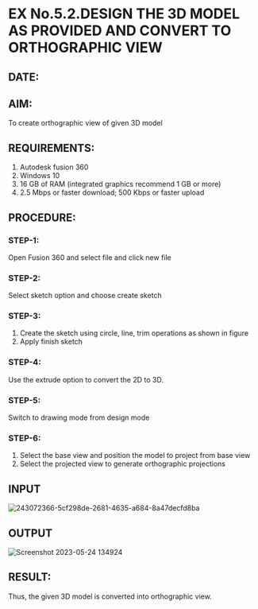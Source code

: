 # EX No.5.2.DESIGN THE 3D MODEL AS PROVIDED AND CONVERT TO ORTHOGRAPHIC VIEW
## DATE:

## AIM: 
To create orthographic view of given 3D model

## REQUIREMENTS: 
1. Autodesk fusion 360
2. Windows 10
3. 16 GB of RAM (integrated graphics recommend 1 GB or more)
4. 2.5 Mbps or faster download; 500 Kbps or faster upload 

## PROCEDURE:

### STEP-1:
Open Fusion 360 and select file and click new file

### STEP-2:
Select sketch option and choose create sketch

### STEP-3: 
1. Create the sketch using circle, line, trim operations as shown in figure
2. Apply finish sketch 

### STEP-4:
 Use the extrude option to convert the 2D to 3D.

### STEP-5:
Switch to drawing mode from design mode 
          
### STEP-6:
1. Select the base view and position the model to project from base view 
2. Select the projected view to generate orthographic projections

## INPUT
![243072366-5cf298de-2681-4635-a684-8a47decfd8ba](https://github.com/lubindher/EX-No.5.2.DESIGN-THE-3D-MODEL-AS-PROVIDED-AND-CONVERT-TO-ORTHOGRAPHIC-VIEW/assets/119559904/87f2cccf-53dc-4010-a975-5692068a9e40)

## OUTPUT

![Screenshot 2023-05-24 134924](https://github.com/lubindher/EX-No.5.2.DESIGN-THE-3D-MODEL-AS-PROVIDED-AND-CONVERT-TO-ORTHOGRAPHIC-VIEW/assets/119559904/08d199c5-a8ac-4cfc-8378-6fa598ceac3a)

## RESULT:
Thus, the given 3D model is converted into orthographic view.
